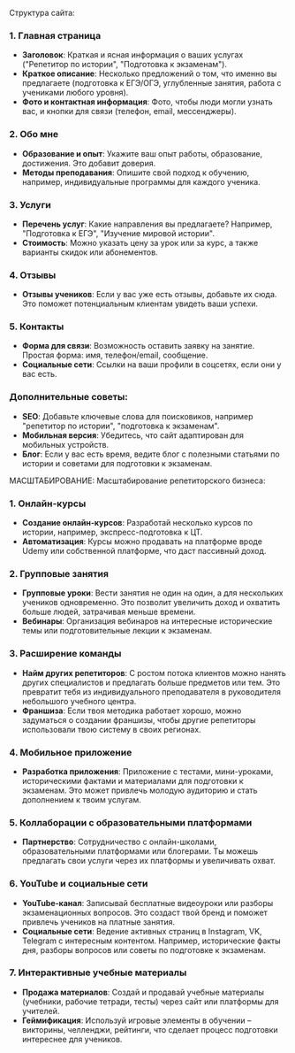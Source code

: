 Структура сайта:

### 1. **Главная страница**
   - **Заголовок**: Краткая и ясная информация о ваших услугах ("Репетитор по истории", "Подготовка к экзаменам").
   - **Краткое описание**: Несколько предложений о том, что именно вы предлагаете (подготовка к ЕГЭ/ОГЭ, углубленные занятия, работа с учениками любого уровня).
   - **Фото и контактная информация**: Фото, чтобы люди могли узнать вас, и кнопки для связи (телефон, email, мессенджеры).

### 2. **Обо мне**
   - **Образование и опыт**: Укажите ваш опыт работы, образование, достижения. Это добавит доверия.
   - **Методы преподавания**: Опишите свой подход к обучению, например, индивидуальные программы для каждого ученика.

### 3. **Услуги**
   - **Перечень услуг**: Какие направления вы предлагаете? Например, "Подготовка к ЕГЭ", "Изучение мировой истории".
   - **Стоимость**: Можно указать цену за урок или за курс, а также варианты скидок или абонементов.

### 4. **Отзывы**
   - **Отзывы учеников**: Если у вас уже есть отзывы, добавьте их сюда. Это поможет потенциальным клиентам увидеть ваши успехи.

### 5. **Контакты**
   - **Форма для связи**: Возможность оставить заявку на занятие. Простая форма: имя, телефон/email, сообщение.
   - **Социальные сети**: Ссылки на ваши профили в соцсетях, если они у вас есть.

### Дополнительные советы:
   - **SEO**: Добавьте ключевые слова для поисковиков, например "репетитор по истории", "подготовка к экзаменам".
   - **Мобильная версия**: Убедитесь, что сайт адаптирован для мобильных устройств.
   - **Блог**: Если у вас есть время, ведите блог с полезными статьями по истории и советами для подготовки к экзаменам.





МАСШТАБИРОВАНИЕ:
Масштабирование репетиторского бизнеса:

### 1. **Онлайн-курсы**
   - **Создание онлайн-курсов**: Разработай несколько курсов по истории, например, экспресс-подготовка к ЦТ.
   - **Автоматизация**: Курсы можно продавать на платформе вроде Udemy или собственной платформе, что даст пассивный доход.

### 2. **Групповые занятия**
   - **Групповые уроки**: Вести занятия не один на один, а для нескольких учеников одновременно. Это позволит увеличить доход и охватить больше людей, затрачивая меньше времени.
   - **Вебинары**: Организация вебинаров на интересные исторические темы или подготовительные лекции к экзаменам.

### 3. **Расширение команды**
   - **Найм других репетиторов**: С ростом потока клиентов можно нанять других специалистов и предлагать больше предметов или тем. Это превратит тебя из индивидуального преподавателя в руководителя небольшого учебного центра.
   - **Франшиза**: Если твоя методика работает хорошо, можно задуматься о создании франшизы, чтобы другие репетиторы использовали твою систему в своих регионах.

### 4. **Мобильное приложение**
   - **Разработка приложения**: Приложение с тестами, мини-уроками, историческими фактами и материалами для подготовки к экзаменам. Это может привлечь молодую аудиторию и стать дополнением к твоим услугам.
   
### 5. **Коллаборации с образовательными платформами**
   - **Партнерство**: Сотрудничество с онлайн-школами, образовательными платформами или блогерами. Ты можешь предлагать свои услуги через их платформы и увеличивать охват.

### 6. **YouTube и социальные сети**
   - **YouTube-канал**: Записывай бесплатные видеоуроки или разборы экзаменационных вопросов. Это создаст твой бренд и поможет привлечь учеников на платные занятия.
   - **Социальные сети**: Ведение активных страниц в Instagram, VK, Telegram с интересным контентом. Например, исторические факты дня, разборы вопросов или советы по подготовке к экзаменам.

### 7. **Интерактивные учебные материалы**
   - **Продажа материалов**: Создай и продавай учебные материалы (учебники, рабочие тетради, тесты) через сайт или платформы для учителей.
   - **Геймификация**: Используй игровые элементы в обучении – викторины, челленджи, рейтинги, что сделает процесс подготовки интереснее для учеников.




